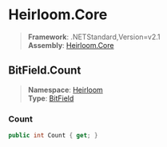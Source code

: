 # Heirloom.Core

> **Framework**: .NETStandard,Version=v2.1  
> **Assembly**: [Heirloom.Core][0]  

## BitField.Count

> **Namespace**: [Heirloom][0]  
> **Type**: [BitField][1]  

### Count

```cs
public int Count { get; }
```

[0]: ../../../Heirloom.Core.md
[1]: ../BitField.md
